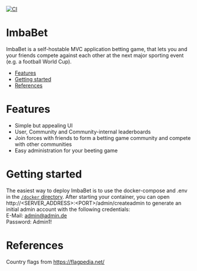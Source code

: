 [![CI](https://github.com/ErrorNotFound/ImbaBet/actions/workflows/build-docker.yaml/badge.svg)](https://github.com/ErrorNotFound/ImbaBet/actions)

# ImbaBet

ImbaBet is a self-hostable MVC application betting game, that lets you and your friends compete against each other at the next major sporting event (e.g. a football World Cup).

- [Features](#features)
- [Getting started](#getting-started)
- [References](#references)

# Features
- Simple but appealing UI
- User, Community and Community-internal leaderboards
- Join forces with friends to form a betting game community and compete with other communities
- Easy administration for your beeting game

# Getting started
The easiest way to deploy ImbaBet is to use the docker-compose and .env in the [`/docker` directory](https://github.com/ErrorNotFound/ImbaBet/tree/master/docker).
After starting your container, you can open http://<SERVER_ADDRESS>:\<PORT>/admin/createadmin to generate an initial admin account with the following credentials:\
E-Mail: admin@admin.de\
Password: Admin1!



# References
Country flags from https://flagpedia.net/